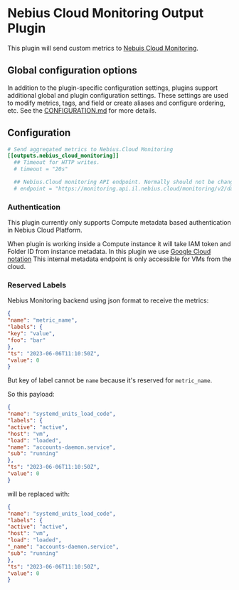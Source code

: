 # Nebius Cloud Monitoring Output Plugin

This plugin will send custom metrics to
[Nebuis Cloud Monitoring](https://nebius.com/il/services/monitoring).

## Global configuration options <!-- @/docs/includes/plugin_config.md -->

In addition to the plugin-specific configuration settings, plugins support
additional global and plugin configuration settings. These settings are used to
modify metrics, tags, and field or create aliases and configure ordering, etc.
See the [CONFIGURATION.md][CONFIGURATION.md] for more details.

[CONFIGURATION.md]: ../../../docs/CONFIGURATION.md#plugins

## Configuration

```toml @sample.conf
# Send aggregated metrics to Nebius.Cloud Monitoring
[[outputs.nebius_cloud_monitoring]]
  ## Timeout for HTTP writes.
  # timeout = "20s"

  ## Nebius.Cloud monitoring API endpoint. Normally should not be changed
  # endpoint = "https://monitoring.api.il.nebius.cloud/monitoring/v2/data/write"
```

### Authentication

This plugin currently only supports Compute metadata based authentication
in Nebius Cloud Platform.

When plugin is working inside a Compute instance it will take IAM token and
Folder ID from instance metadata. In this plugin we use [Google Cloud notation]
This internal metadata endpoint is only accessible for VMs from the cloud.

[Google Cloud notation]: https://nebius.com/il/docs/compute/operations/vm-info/get-info#gce-metadata

### Reserved Labels

Nebius Monitoring backend using json format to receive the metrics:

```json
{
"name": "metric_name",
"labels": {
"key": "value",
"foo": "bar"
},
"ts": "2023-06-06T11:10:50Z",
"value": 0
}
```

But key of label cannot be `name` because it's reserved for `metric_name`.

So this payload:

```json
{
"name": "systemd_units_load_code",
"labels": {
"active": "active",
"host": "vm",
"load": "loaded",
"name": "accounts-daemon.service",
"sub": "running"
},
"ts": "2023-06-06T11:10:50Z",
"value": 0
}
```

will be replaced with:

```json
{
"name": "systemd_units_load_code",
"labels": {
"active": "active",
"host": "vm",
"load": "loaded",
"_name": "accounts-daemon.service",
"sub": "running"
},
"ts": "2023-06-06T11:10:50Z",
"value": 0
}
```
